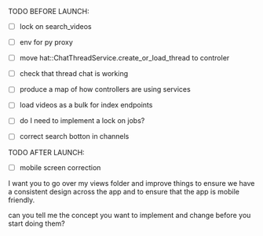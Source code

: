 TODO BEFORE LAUNCH:

- [ ] lock on search_videos
- [ ] env for py proxy
- [ ] move hat::ChatThreadService.create_or_load_thread to controler
- [ ] check that thread chat is working
- [ ] produce a map of how controllers are using services
- [ ] load videos as a bulk for index endpoints
- [ ] do I need to implement a lock on jobs?
- [ ] correct search botton in channels


TODO AFTER LAUNCH:

- [ ] mobile screen correction


I want you to go over my views folder and improve things to ensure we have a consistent design across the app and to ensure that the app is mobile friendly.

can you tell me the concept you want to implement and change before you start doing them?
